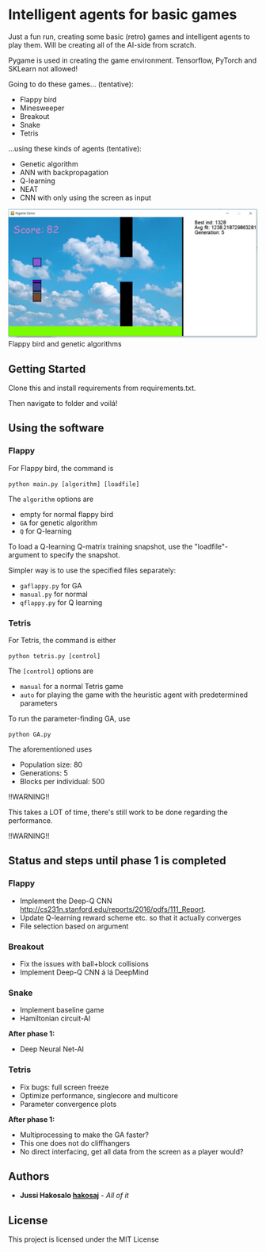 # Intelligent agents for basic games


Just a fun run, creating some basic (retro) games and intelligent agents to play them. Will be creating all of the AI-side from scratch.

Pygame is used in creating the game environment. Tensorflow, PyTorch and SKLearn not allowed!

Going to do these games... (tentative):
  - Flappy bird
  - Minesweeper
  - Breakout
  - Snake
  - Tetris

...using these kinds of agents (tentative):
  - Genetic algorithm
  - ANN with backpropagation
  - Q-learning
  - NEAT
  - CNN with only using the screen as input

![Overview of the simulation](https://github.com/hakosaj/PygameAI/blob/master/flappy/gena.JPG) Flappy bird and genetic algorithms
## Getting Started

Clone this and install requirements from requirements.txt.

Then navigate to folder and voilá!



## Using the software

### Flappy

For Flappy bird, the command is

`python main.py [algorithm] [loadfile]`

The `algorithm` options are
  - empty for normal flappy bird
  - `GA` for genetic algorithm
  - `Q` for Q-learning

To load a Q-learning Q-matrix training snapshot, use the "loadfile"-argument to specify the snapshot.

Simpler way is to use the specified files separately:
- `gaflappy.py` for GA
- `manual.py` for normal
- `qflappy.py` for Q learning


### Tetris

For Tetris, the command is either

`python tetris.py [control]`

The `[control]` options are
  - `manual` for a normal Tetris game
  - `auto` for playing the game with the heuristic agent with predetermined parameters


To run the parameter-finding GA, use

`python GA.py`

The aforementioned uses 

- Population size: 80
- Generations: 5
- Blocks per individual: 500

!!WARNING!!

This takes a LOT of time, there's still work to be done regarding the performance.

!!WARNING!!





## Status and steps until phase 1 is completed

### Flappy
  - Implement the Deep-Q CNN http://cs231n.stanford.edu/reports/2016/pdfs/111_Report.
  - Update Q-learning reward scheme etc. so that it actually converges
  - File selection based on argument
 
### Breakout
  - Fix the issues with ball+block collisions
  - Implement Deep-Q CNN á lá DeepMind

### Snake
  - Implement baseline game
  - Hamiltonian circuit-AI

  **After phase 1:**
  - Deep Neural Net-AI
  
### Tetris
  - Fix bugs: full screen freeze
  - Optimize performance, singlecore and multicore
  - Parameter convergence plots

  **After phase 1:**
  - Multiprocessing to make the GA faster?
  - This one does not do cliffhangers
  - No direct interfacing, get all data from the screen as a player would?


## Authors

* **Jussi Hakosalo [hakosaj](https://github.com/hakosaj)** - *All of it* 



## License

This project is licensed under the MIT License 
